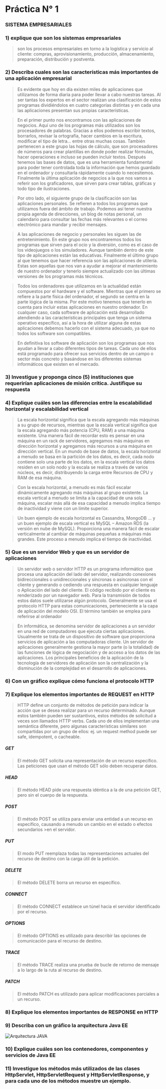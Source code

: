 # Práctica N° 1
### SISTEMA EMPRESARIALES
### 1) explique que son los sistemas empresariales
> son los procesos empresariales en torno a la logística y servicio al cliente: compras, aprovisionamiento, producción, almacenamiento, preparación, distribución y postventa. 
### 2) Describa cuales son las características más importantes de una aplicación empresarial
> Es evidente que hoy en día existen miles de aplicaciones que utilizamos de forma diaria para poder llevar a cabo nuestras tareas. Al ser tantas los expertos en el sector realizan una clasificación de estos programas dividiéndolos en cuatro categorías distintas y en cada una las aplicaciones presentan sus propias características.

> En el primer punto nos encontramos con las aplicaciones de negocios. Aquí uno de los programas más utilizados son los procesadores de palabras. Gracias a ellos podemos escribir textos, borrarlos, revisar la ortografía, hacer cambios en la escritura, modificar el tipo de letra... entre otras muchas cosas. También pertenecen a este grupo las hojas de cálculo, que son procesadores de números para crear plantillas en donde poder realizar fórmulas, hacer operaciones e incluso se pueden incluir textos. Después tenemos las bases de datos, que es una herramienta fundamental para poder tener controlada toda la información que hemos guardado en el ordenador y consultarla rápidamente cuando lo necesitemos. Finalmente la última aplicación de negocios a la que nos vamos a referir son los graficadores, que sirven para crear tablas, gráficas y todo tipo de ilustraciones.

> Por otro lado, el siguiente grupo de la clasificación son las aplicaciones personales. Se refieren a todos los programas que utilizamos fuera del ámbito de trabajo. Podemos así tener nuestra propia agenda de direcciones, un blog de notas personal, un calendario para consultar las fechas más relevantes o el correo electrónico para mandar y recibir mensajes.

> A las aplicaciones de negocio y personales les siguen las de entretenimiento. En este grupo nos encontraremos todos los programas que sirven para el ocio y la diversión, como es el caso de los videojuegos o los simuladores. Aunque también dentro de este tipo de aplicaciones están las educativas. Finalmente el último grupo al que tenemos que hacer referencia son las aplicaciones de utilería. Estas son aquellas que nos van a ayudar a mejorar el mantenimiento de nuestro ordenador y tenerlo siempre actualizado con las últimas versiones de los programas más técnicos.

> Todos los ordenadores que utilizamos en la actualidad están compuestos por el hardware y el software. Mientras que el primero se refiere a la parte física del ordenador, el segundo se centra en la parte lógica de la misma. Por este motivo tenemos que tenerlo en cuenta para incluir estas aplicaciones en nuestro ordenador. En cualquier caso, cada software de aplicación está desarrollado atendiendo a las características principales que tenga un sistema operativo específico, así a la hora de utilizar alguna de estas aplicaciones debemos hacerlo con el sistema adecuado, ya que no todos los software son compatibles.

> En definitiva los software de aplicación son los programas que nos ayudan a llevar a cabo diferentes tipos de tareas. Cada uno de ellos está programado para ofrecer sus servicios dentro de un campo o sector más concreto y basándose en los diferentes sistemas informáticos que existen en el mercado.
### 3) Investigue y proponga cinco (5) instituciones que requerirían aplicaciones de misión crítica. Justifique su respuesta

### 4) Explique cuáles son las diferencias entre la escalabilidad horizontal y escalabilidad vertical
> La escala horizontal significa que la escala agregando más máquinas a su grupo de recursos, mientras que la escala vertical significa que la escala agregando más potencia (CPU, RAM) a una máquina existente.
Una manera fácil de recordar esto es pensar en una máquina en un rack de servidores, agregamos más máquinas en dirección horizontal y agregamos más recursos a una máquina en dirección vertical.
> En un mundo de base de datos, la escala horizontal a menudo se basa en la partición de los datos, es decir, cada nodo contiene solo una parte de los datos, en la escala vertical los datos residen en un solo nodo y la escala se realiza a través de varios núcleos, es decir, distribuyendo la carga entre Recursos de CPU y RAM de esa máquina.

> Con la escala horizontal, a menudo es más fácil escalar dinámicamente agregando más máquinas al grupo existente. La escala vertical a menudo se limita a la capacidad de una sola máquina, escalar más allá de esa capacidad a menudo implica tiempo de inactividad y viene con un límite superior.

> Un buen ejemplo de escala horizontal es Cassandra, MongoDB … y un buen ejemplo de escala vertical es MySQL – Amazon RDS (la versión en nube de MySQL). Proporciona una manera fácil de escalar verticalmente al cambiar de máquinas pequeñas a máquinas más grandes. Este proceso a menudo implica el tiempo de inactividad.
### 5) Que es un servidor Web y que es un servidor de aplicaciones
> Un servidor web o servidor HTTP es un programa informático que procesa una aplicación del lado del servidor, realizando conexiones bidireccionales o unidireccionales y síncronas o asíncronas con el cliente y generando o cediendo una respuesta en cualquier lenguaje o Aplicación del lado del cliente. El código recibido por el cliente es renderizado por un navegador web. Para la transmisión de todos estos datos suele utilizarse algún protocolo. Generalmente se usa el protocolo HTTP para estas comunicaciones, perteneciente a la capa de aplicación del modelo OSI. El término también se emplea para referirse al ordenador

>En informática, se denomina servidor de aplicaciones a un servidor en una red de computadores que ejecuta ciertas aplicaciones.
>Usualmente se trata de un dispositivo de software que proporciona servicios de aplicación a las computadoras cliente. Un servidor de aplicaciones generalmente gestiona la mayor parte (o la totalidad) de las funciones de lógica de negociación y de acceso a los datos de las aplicaciones. Los principales beneficios de la aplicación de la tecnología de servidores de aplicación son la centralización y la disminución de la complejidad en el desarrollo de aplicaciones.

### 6) Con un gráfico explique cómo funciona el protocolo HTTP

### 7) Explique los elementos importantes de REQUEST en HTTP
> HTTP define un conjunto de métodos de petición para indicar la acción que se desea realizar para un recurso determinado. Aunque estos también pueden ser sustantivos, estos métodos de solicitud a veces son llamados HTTP verbs. Cada uno de ellos implementan una semántica diferente, pero algunas características similares son compartidas por un grupo de ellos: ej. un request method puede ser safe, idempotent, o cacheable.

##### GET
>El método GET  solicita una representación de un recurso específico. Las peticiones que usan el método GET sólo deben recuperar datos.

##### HEAD
>El método HEAD pide una respuesta idéntica a la de una petición GET, pero sin el cuerpo de la respuesta.

##### POST
>El método POST se utiliza para enviar una entidad a un recurso en específico, causando a menudo un cambio en el estado o efectos secundarios >en el servidor.

##### PUT
>El modo PUT reemplaza todas las representaciones actuales del recurso de destino con la carga útil de la petición.

##### DELETE
>El método DELETE borra un recurso en específico.

##### CONNECT
>El método CONNECT establece un túnel hacia el servidor identificado por el recurso.

##### OPTIONS
>El método OPTIONS es utilizado para describir las opciones de comunicación para el recurso de destino.

##### TRACE
>El método TRACE  realiza una prueba de bucle de retorno de mensaje a lo largo de la ruta al recurso de destino.

##### PATCH
>El método PATCH  es utilizado para aplicar modificaciones parciales a un recurso.
### 8) Explique los elementos importantes de RESPONSE en HTTP

### 9) Describa con un gráfico la arquitectura Java EE
![Arquitectura JAVA](https://image.slidesharecdn.com/jatunandjavaee-110905104600-phpapp02/95/desarrollo-de-aplicaciones-empresariales-con-java-ee-4-728.jpg?cb=1316098712)

### 10) Explique cuáles son los contenedores, componentes y servicios de Java EE

### 11) Investigue los métodos más utilizados de las clases HttpServlet, HttpServletRequest y HttpServletResponse, y para cada uno de los métodos muestre un ejemplo.

